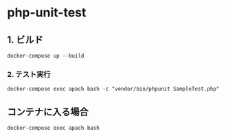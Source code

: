 # php-unit-test


## 1. ビルド
```
docker-compose up --build
```

### 2. テスト実行
```
docker-compose exec apach bash -c "vendor/bin/phpunit SampleTest.php"
```

## コンテナに入る場合
```
docker-compose exec apach bash
```